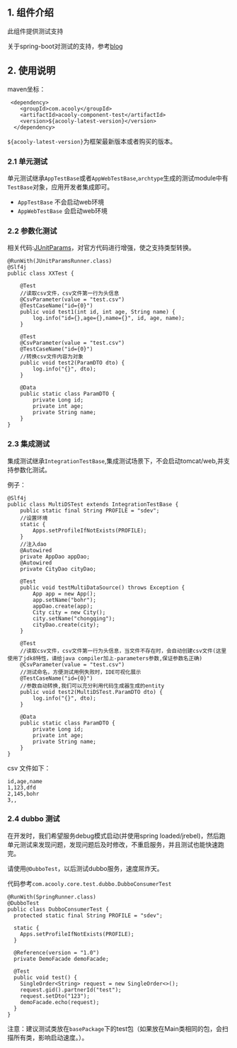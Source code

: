 <!-- title: 白盒测试组件 -->
<!-- type: app -->
<!-- author: qiubo -->

## 1. 组件介绍

此组件提供测试支持

关于spring-boot对测试的支持，参考[blog](https://spring.io/blog/2016/04/15/testing-improvements-in-spring-boot-1-4)


## 2. 使用说明

maven坐标：

     <dependency>
        <groupId>com.acooly</groupId>
        <artifactId>acooly-component-test</artifactId>
        <version>${acooly-latest-version}</version>
      </dependency>

`${acooly-latest-version}`为框架最新版本或者购买的版本。

### 2.1 单元测试

单元测试继承`AppTestBase`或者`AppWebTestBase`,`archtype`生成的测试module中有`TestBase`对象，应用开发者集成即可。

* `AppTestBase` 不会启动web环境
* `AppWebTestBase` 会启动web环境

### 2.2 参数化测试

相关代码:[JUnitParams](http://gitlab.yiji/fintech/JUnitParams)，对官方代码进行增强，使之支持类型转换。


    @RunWith(JUnitParamsRunner.class)
    @Slf4j
    public class XXTest {
    	
    	@Test
    	//读取csv文件，csv文件第一行为头信息
    	@CsvParameter(value = "test.csv")
    	@TestCaseName("id={0}")
    	public void test1(int id, int age, String name) {
    		log.info("id={},age={},name={}", id, age, name);
    	}
    	
    	@Test
    	@CsvParameter(value = "test.csv")
    	@TestCaseName("id={0}")
    	//转换csv文件内容为对象
    	public void test2(ParamDTO dto) {
    		log.info("{}", dto);
    	}
    	
    	@Data
    	public static class ParamDTO {
    		private Long id;
    		private int age;
    		private String name;
    	}
    }

### 2.3 集成测试

集成测试继承`IntegrationTestBase`,集成测试场景下，不会启动tomcat/web,并支持参数化测试。

例子：


    @Slf4j
    public class MultiDSTest extends IntegrationTestBase {
    	public static final String PROFILE = "sdev";
        //设置环境
    	static {
    		Apps.setProfileIfNotExists(PROFILE);
    	}
    	//注入dao
    	@Autowired
    	private AppDao appDao;
    	@Autowired
    	private CityDao cityDao;
    	
    	@Test
    	public void testMultiDataSource() throws Exception {
    		App app = new App();
    		app.setName("bohr");
    		appDao.create(app);
    		City city = new City();
    		city.setName("chongqing");
    		cityDao.create(city);
    	}
        
    	@Test
    	//读取csv文件，csv文件第一行为头信息，当文件不存在时，会自动创建csv文件(这里使用了jdk8特性，请给java compiler加上-parameters参数,保证参数名正确)
    	@CsvParameter(value = "test.csv")
    	//测试命名，方便测试用例失败时，IDE可视化展示
    	@TestCaseName("id={0}")
    	//参数自动转换,我们可以充分利用代码生成器生成的entity
    	public void test2(MultiDSTest.ParamDTO dto) {
    		log.info("{}", dto);
    	}
    
    	@Data
    	public static class ParamDTO {
    		private Long id;
    		private int age;
    		private String name;
    	}
    }

  csv 文件如下：

    id,age,name
    1,123,dfd
    2,145,bohr
    3,,

### 2.4 dubbo 测试

在开发时，我们希望服务debug模式启动(并使用spring loaded/jrebel)，然后跑单元测试来发现问题，发现问题后及时修改，不重启服务，并且测试也能快速跑完。

请使用`@DubboTest`，以后测试dubbo服务，速度屌炸天。

代码参考`com.acooly.core.test.dubbo.DubboConsumerTest`

    @RunWith(SpringRunner.class)
    @DubboTest
    public class DubboConsumerTest {
      protected static final String PROFILE = "sdev";

      static {
        Apps.setProfileIfNotExists(PROFILE);
      }

      @Reference(version = "1.0")
      private DemoFacade demoFacade;

      @Test
      public void test() {
        SingleOrder<String> request = new SingleOrder<>();
        request.gid().partnerId("test");
        request.setDto("123");
        demoFacade.echo(request);
      }
    }


注意：建议测试类放在`basePackage`下的test包（如果放在Main类相同的包，会扫描所有类，影响启动速度。）。
